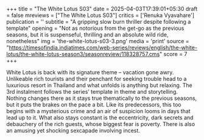 +++
title = "The White Lotus S03"
date = 2025-04-03T17:39:01+05:30
draft = false
mreviews = ["The White Lotus S03"]
critics = ['Renuka Vyavahare']
publication = ''
subtitle = "A gripping slow burn thriller despite following a template"
opening = "Not as notorious from the get-go as the previous seasons, but it is suspenseful, thrilling and an absolute wild ride, nonetheless"
img = 'the-white-lotus-s03-3.png'
media = 'print'
source = "https://timesofindia.indiatimes.com/web-series/reviews/english/the-white-lotus/the-white-lotus-season3/seasonreview/118328757.cms"
score = 7
+++

White Lotus is back with its signature theme – vacation gone awry. Unlikeable rich tourists and their penchant for seeking trouble head to a luxurious resort in Thailand and what unfolds is anything but relaxing. The 3rd instalment follows the series’ template in theme and storytelling. Nothing changes there as it stays true thematically to the previous seasons, but it puts the brakes on the pace a bit. Like its predecessors, this too begins with a mysterious crime and an air of suspicion looms in days that lead up to it. What also stays constant is the eccentricity, dark secrets and debauchery of the rich guests, whose biggest fear is poverty. There is also an amusing yet shocking sexcapade involving incest.
